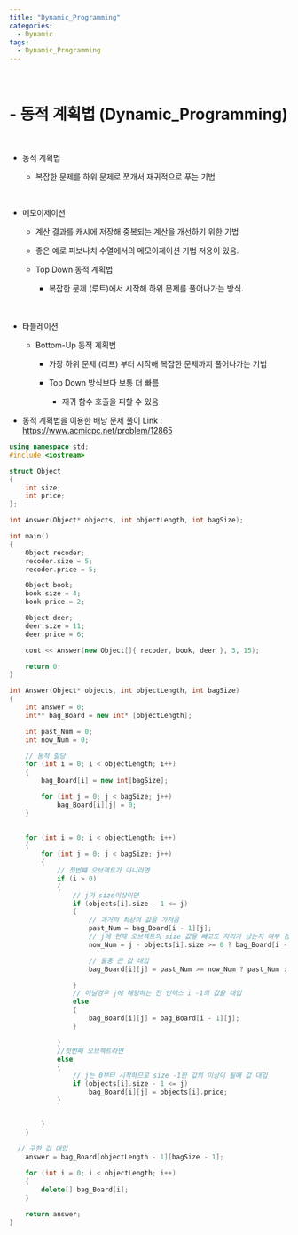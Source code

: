 ```yaml
---
title: "Dynamic_Programming"
categories:
  - Dynamic
tags:
  - Dynamic_Programming
---
```


<br>
<h1>
- 동적 계획법 (Dynamic_Programming)
</h1>
<br>

- 동적 계획법

  - 복잡한 문제를 하위 문제로 쪼개서 재귀적으로 푸는 기법 
 
 <br>

 - 메모이제이션
  
   - 계산 결과를 캐시에 저장해 중복되는 계산을 개선하기 위한 기법<br> 
  
   - 좋은 예로 피보나치 수열에서의 메모이제이션 기법 저용이 있음.
  
   - Top Down 동적 계획법

     - 복잡한 문제 (루트)에서 시작해 하위 문제를 풀어나가는 방식. 
  <br><br><br>

 - 타블레이션
   - Bottom-Up 동적 계획법

     - 가장 하위 문제 (리프) 부터 시작해 복잡한 문제까지 풀어나가는 기법 

     - Top Down 방식보다 보통 더 빠름

       - 재귀 함수 호출을 피할 수 있음 
  

- 동적 계획법을 이용한 배낭 문제 풀이
Link : https://www.acmicpc.net/problem/12865


```cpp
using namespace std;
#include <iostream>

struct Object
{
	int size;
	int price;
};

int Answer(Object* objects, int objectLength, int bagSize);

int main()
{
	Object recoder;
	recoder.size = 5;
	recoder.price = 5;

	Object book;
	book.size = 4;
	book.price = 2;

	Object deer;
	deer.size = 11;
	deer.price = 6;

	cout << Answer(new Object[]{ recoder, book, deer }, 3, 15);

	return 0;
}

int Answer(Object* objects, int objectLength, int bagSize)
{
	int answer = 0;
	int** bag_Board = new int* [objectLength];

	int past_Num = 0;
	int now_Num = 0;

	// 동적 할당
	for (int i = 0; i < objectLength; i++)
	{
		bag_Board[i] = new int[bagSize];

		for (int j = 0; j < bagSize; j++)
			bag_Board[i][j] = 0;
	}

	
	for (int i = 0; i < objectLength; i++)
	{
		for (int j = 0; j < bagSize; j++)
		{
			// 첫번쨰 오브젝트가 아니라면
			if (i > 0)
			{
				// j가 size이상이면
				if (objects[i].size - 1 <= j)
				{
					// 과거의 최상의 값을 가져옴
					past_Num = bag_Board[i - 1][j];
					// j에 현재 오브젝트의 size 값을 뺴고도 자리가 남는지 여부 검사 후 대입
					now_Num = j - objects[i].size >= 0 ? bag_Board[i - 1][j - objects[i].size] + objects[i].price : objects[i].price;

					// 둘중 큰 값 대입
					bag_Board[i][j] = past_Num >= now_Num ? past_Num : now_Num;

				}
				// 아닐경우 j에 해당하는 전 인덱스 i -1의 값을 대입
				else
				{
					bag_Board[i][j] = bag_Board[i - 1][j];
				}

			}
			//첫번째 오브젝트라면
			else
			{
				// j는 0부터 시작하므로 size -1한 값의 이상이 될때 값 대입
				if (objects[i].size - 1 <= j)
					bag_Board[i][j] = objects[i].price;
			}


		}
	}
  
  // 구한 값 대입
	answer = bag_Board[objectLength - 1][bagSize - 1];

	for (int i = 0; i < objectLength; i++)
	{
		delete[] bag_Board[i];
	}

	return answer;
}
```

